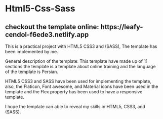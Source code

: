 # Html5-Css-Sass

<h2>checkout the template online: https://leafy-cendol-f6ede3.netlify.app </h2>

This is a practical project with HTML5 CSS3 and (SASS), The template has been implemented by me.

General description of the template: This template have made up of 11 sections the template is a template about online training and the language of the template is Persian.

HTML5 CSS3 and SASS have been used for implementing the template, also, the Flaticon, Font awesome, and Material icons have been used in the template and the Flex property has been used to have a responsive template.

I hope the template can able to reveal my skills in HTML5, CSS3, and (SASS).
